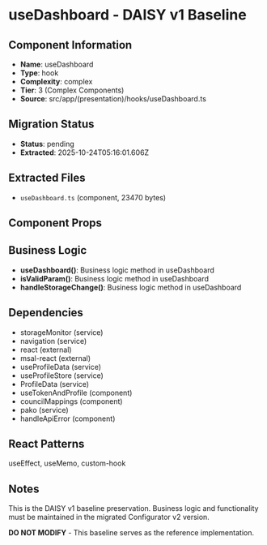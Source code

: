 # useDashboard - DAISY v1 Baseline

## Component Information

- **Name**: useDashboard
- **Type**: hook
- **Complexity**: complex
- **Tier**: 3 (Complex Components)
- **Source**: src/app/(presentation)/hooks/useDashboard.ts

## Migration Status

- **Status**: pending
- **Extracted**: 2025-10-24T05:16:01.606Z

## Extracted Files

- `useDashboard.ts` (component, 23470 bytes)

## Component Props



## Business Logic

- **useDashboard()**: Business logic method in useDashboard
- **isValidParam()**: Business logic method in useDashboard
- **handleStorageChange()**: Business logic method in useDashboard

## Dependencies

- storageMonitor (service)
- navigation (service)
- react (external)
- msal-react (external)
- useProfileData (service)
- useProfileStore (service)
- ProfileData (service)
- useTokenAndProfile (component)
- councilMappings (component)
- pako (service)
- handleApiError (component)

## React Patterns

useEffect, useMemo, custom-hook

## Notes

This is the DAISY v1 baseline preservation. Business logic and functionality
must be maintained in the migrated Configurator v2 version.

**DO NOT MODIFY** - This baseline serves as the reference implementation.
